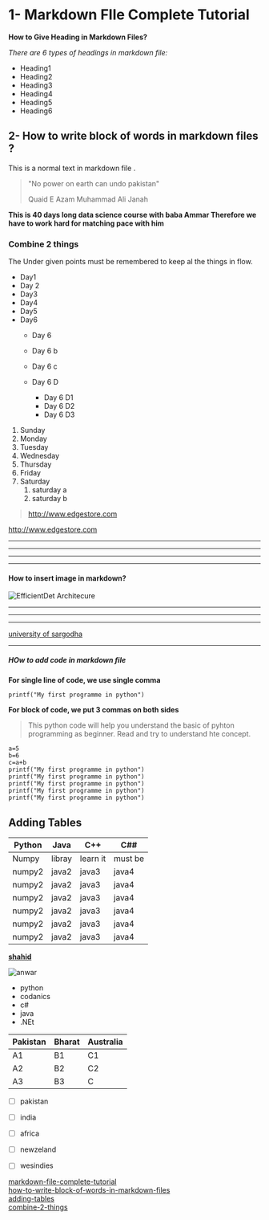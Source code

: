 # 1- Markdown FIle Complete Tutorial
**How to Give Heading in Markdown Files?**

_There are 6 types of headings in markdown file:_

- Heading1
- Heading2
- Heading3
- Heading4
- Heading5
- Heading6

## 2- How to write block of words in markdown files ?

This is a normal text in markdown file .

> "No power on earth can undo pakistan"
>
> Quaid E Azam Muhammad Ali Janah

__This is 40 days long data science course with baba Ammar 
Therefore we have to work hard for matching pace with him__

### **Combine 2 things**
The Under given points must be remembered to keep al the things in flow.

- Day1
- Day 2
- Day3
- Day4
- Day5
- Day6
    - Day 6 

    - Day 6 b

    - Day 6 c

    - Day 6 D
        - Day 6 D1
        - Day 6 D2
        - Day 6 D3

1. Sunday
2. Monday
3. Tuesday
4. Wednesday
5. Thursday
6. Friday
7. Saturday
    1. saturday a
    2. saturday b

[Python Chilla 1]:http://www.edgestore.com

> http://www.edgestore.com

<http://www.edgestore.com>

---
---
___
***

#### How to insert image in markdown?
![EfficientDet Architecure](https://onedrive.live.com/?cid=4A3E2EE57FAB9633&id=4A3E2EE57FAB9633%21466&parId=root&o=OneUp)


----
***
___

[university of sargodha](uos.edu.pk)

---

##### HOw to add code in markdown file
**For single line of code, we use single comma**


`printf("My first programme in python")`

__For block of code, we put 3 commas on both sides__

> This python code will help you understand the basic of 
>pyhton programming as beginner. Read and try to understand hte concept. 

``` 
a=5
b=6
c=a+b
printf("My first programme in python")
printf("My first programme in python")
printf("My first programme in python")
printf("My first programme in python")
printf("My first programme in python")
```

## Adding Tables

| Python | Java | C++| C##     
|--------|------|-----|----|
|Numpy|libray|learn it|must be 
|numpy2|java2|java3|java4
|numpy2|java2|java3|java4
|numpy2|java2|java3|java4
|numpy2|java2|java3|java4
|numpy2|java2|java3|java4
|numpy2|java2|java3|java4



[**shahid**](https://onedrive.live.com/?cid=4A3E2EE57FAB9633&id=4A3E2EE57FAB9633%21466&parId=root&o=OneUp)

![anwar](https://onedrive.live.com/?cid=4A3E2EE57FAB9633&id=4A3E2EE57FAB9633%21466&parId=root&o=OneUp)

* python
* codanics
* c#
* java
* .NEt



Pakistan | Bharat | Australia
---------|----------|---------
 A1 | B1 | C1
 A2 | B2 | C2
 A3 | B3 | C



- [ ] pakistan
- [ ] india
- [ ] africa
- [ ] newzeland
- [ ] wesindies


 [markdown-file-complete-tutorial](#1--markdown-file-complete-tutorial)\
 [how-to-write-block-of-words-in-markdown-files](#2--how-to-write-block-of-words-in-markdown-files)\
 [adding-tables](#adding-tables)\
 [combine-2-things](#combine-2-things)